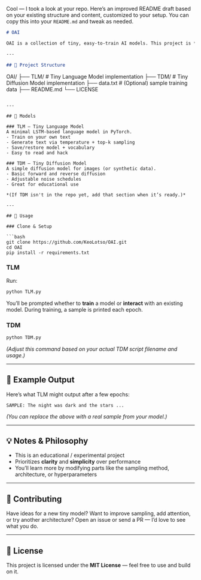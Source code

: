 Cool — I took a look at your repo. Here’s an improved README draft based on your existing structure and content, customized to your setup. You can copy this into your `README.md` and tweak as needed.

```markdown
# OAI

OAI is a collection of tiny, easy-to-train AI models. This project is **not** about matching giants like GLM-4.5 or GPT — it’s about understanding, experimenting, and learning.  

---

## 📂 Project Structure

```

OAI/
├── TLM/                 # Tiny Language Model implementation
├── TDM/                 # Tiny Diffusion Model implementation
├── data.txt             # (Optional) sample training data
├── README.md
└── LICENSE

````

---

## 🧠 Models

### TLM — Tiny Language Model  
A minimal LSTM-based language model in PyTorch.  
- Train on your own text  
- Generate text via temperature + top-k sampling  
- Save/restore model + vocabulary  
- Easy to read and hack  

### TDM — Tiny Diffusion Model  
A simple diffusion model for images (or synthetic data).  
- Basic forward and reverse diffusion  
- Adjustable noise schedules  
- Great for educational use  

*(If TDM isn't in the repo yet, add that section when it’s ready.)*

---

## 🚀 Usage

### Clone & Setup

```bash
git clone https://github.com/KeoLotso/OAI.git
cd OAI
pip install -r requirements.txt
````

### TLM

Run:

```bash
python TLM.py
```

You’ll be prompted whether to **train** a model or **interact** with an existing model.
During training, a sample is printed each epoch.

### TDM

```bash
python TDM.py
```

*(Adjust this command based on your actual TDM script filename and usage.)*

---

## 🧪 Example Output

Here’s what TLM might output after a few epochs:

```
SAMPLE: The night was dark and the stars ...
```

*(You can replace the above with a real sample from your model.)*

---

## 💡 Notes & Philosophy

* This is an educational / experimental project
* Prioritizes **clarity** and **simplicity** over performance
* You’ll learn more by modifying parts like the sampling method, architecture, or hyperparameters

---

## 🤝 Contributing

Have ideas for a new tiny model? Want to improve sampling, add attention, or try another architecture? Open an issue or send a PR — I’d love to see what you do.

---

## 📜 License

This project is licensed under the **MIT License** — feel free to use and build on it.
